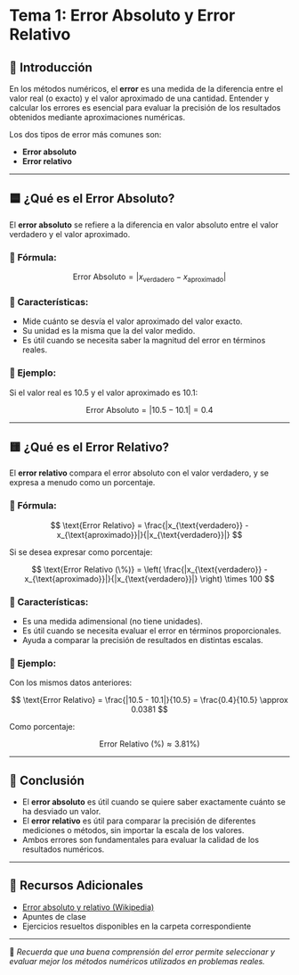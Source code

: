 # Tema 1: Error Absoluto y Error Relativo

## 📘 Introducción

En los métodos numéricos, el **error** es una medida de la diferencia entre el valor real (o exacto) y el valor aproximado de una cantidad. Entender y calcular los errores es esencial para evaluar la precisión de los resultados obtenidos mediante aproximaciones numéricas.

Los dos tipos de error más comunes son:

- **Error absoluto**
- **Error relativo**

---

## 🟦 ¿Qué es el Error Absoluto?

El **error absoluto** se refiere a la diferencia en valor absoluto entre el valor verdadero y el valor aproximado.

### 🔹 Fórmula:

$$
\text{Error Absoluto} = |x_{\text{verdadero}} - x_{\text{aproximado}}|
$$

### 🔹 Características:
- Mide cuánto se desvía el valor aproximado del valor exacto.
- Su unidad es la misma que la del valor medido.
- Es útil cuando se necesita saber la magnitud del error en términos reales.

### 🔹 Ejemplo:

Si el valor real es $10.5$ y el valor aproximado es $10.1$:

$$
\text{Error Absoluto} = |10.5 - 10.1| = 0.4
$$

---

## 🟨 ¿Qué es el Error Relativo?

El **error relativo** compara el error absoluto con el valor verdadero, y se expresa a menudo como un porcentaje.

### 🔹 Fórmula:

$$
\text{Error Relativo} = \frac{|x_{\text{verdadero}} - x_{\text{aproximado}}|}{|x_{\text{verdadero}}|}
$$

Si se desea expresar como porcentaje:

$$
\text{Error Relativo (\%)} = \left( \frac{|x_{\text{verdadero}} - x_{\text{aproximado}}|}{|x_{\text{verdadero}}|} \right) \times 100
$$

### 🔹 Características:
- Es una medida adimensional (no tiene unidades).
- Es útil cuando se necesita evaluar el error en términos proporcionales.
- Ayuda a comparar la precisión de resultados en distintas escalas.

### 🔹 Ejemplo:

Con los mismos datos anteriores:

$$
\text{Error Relativo} = \frac{|10.5 - 10.1|}{10.5} = \frac{0.4}{10.5} \approx 0.0381
$$

Como porcentaje:

$$
\text{Error Relativo (\%)} \approx 3.81\%)
$$

---

## 📝 Conclusión

- El **error absoluto** es útil cuando se quiere saber exactamente cuánto se ha desviado un valor.
- El **error relativo** es útil para comparar la precisión de diferentes mediciones o métodos, sin importar la escala de los valores.
- Ambos errores son fundamentales para evaluar la calidad de los resultados numéricos.

---

## 🔗 Recursos Adicionales

- [Error absoluto y relativo (Wikipedia)](https://es.wikipedia.org/wiki/Error_absoluto_y_relativo)
- Apuntes de clase
- Ejercicios resueltos disponibles en la carpeta correspondiente

---

📌 *Recuerda que una buena comprensión del error permite seleccionar y evaluar mejor los métodos numéricos utilizados en problemas reales.*

